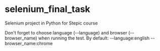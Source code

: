 # selenium_final_task
Selenium project in Python for Stepic course

Don't forget to choose language (--language) and browser (--browser_name) when running the test. 
By default: --language:english
            --browser_name:chrome